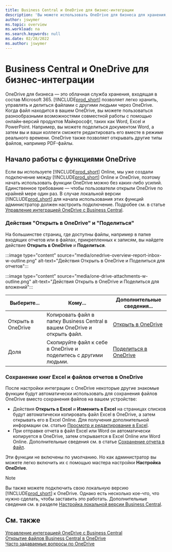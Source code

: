 ```yaml
---
title: Business Central и OneDrive для бизнес-интеграции
description: 'Вы можете использовать OneDrive для бизнеса для хранения, управления и обмена файлами, например отчетами или вложенными файлами. Также, если писать One Drive.'
author: jswymer
ms.topic: overview
ms.workload: na
ms.search.keywords: null
ms.date: 02/28/2022
ms.author: jswymer
---
```


# <a name="business-central-and-onedrive-for-business-integration" />Business Central и OneDrive для бизнес-интеграции

OneDrive для бизнеса — это облачная служба хранения, входящая в состав Microsoft 365. [!INCLUDE[prod_short](includes/prod_short.md)] позволяет легко хранить, управлять и делиться файлами с другими людьми через OneDrive. Когда файл находится в вашем OneDrive, вы можете пользоваться разнообразными возможностями совместной работы с помощью онлайн-версий продуктов Майкрософт, таких как Word, Excel и PowerPoint. Например, вы можете поделиться документом Word, а затем вы и ваши коллеги сможете редактировать его вместе в режиме реального времени. OneDrive также позволяет открывать другие типы файлов, например PDF-файлы. 

## <a name="get-started-with-onedrive-features" />Начало работы с функциями OneDrive

Если вы используете [!INCLUDE[prod_short](includes/prod_short.md)] Online, мы уже создали подключение между [!INCLUDE[prod_short](includes/prod_short.md)] Online и OneDrive, поэтому начать использовать функции OneDrive можно без каких-либо усилий. Единственное требование — чтобы пользователи открыли OneDrive по крайней мере один раз. В случае локальной версии [!INCLUDE[prod_short](includes/prod_short.md)] для начала использования этих функций администратор должен настроить подключение. Подробее см. в статье [Управление интеграцией OneDrive с Business Central](admin-onedrive-integration.md).

<!-- We've created the connection between [!INCLUDE[prod_short](includes/prod_short.md)] online and OneDrive, so it's easy to get started. The only requirement is that users have opened OneDrive at least one time. -->

### <a name="open-and-share-in-onedrive" />Действия "Открыть в OneDrive" и "Поделиться"

На большинстве страниц, где доступны файлы, например в папке входящих отчетов или в файлах, прикрепленных к записям, вы найдете действие **Открыть в OneDrive** и **Поделиться**.

:::image type="content" source="media/onedrive-overview-report-inbox-w-outline.png" alt-text="Действия Открыть в OneDrive и Поделиться для отчетов":::


:::image type="content" source="media/one-drive-attachments-w-outline.png" alt-text="Действия Открыть в OneDrive и Поделиться для вложений":::

|Выберите...|Кому...|Дополнительные сведения...|
|---------|-----|----------------|
|Открыть в OneDrive|Копировать файл в папку Business Central в вашем OneDrive и открыть файл.|[Открыть в OneDrive](across-share-onedrive.md#open-in-onedrive) |
|Доля|Скопируйте файл к себе в OneDrive и поделитесь с другими людьми.|[Поделиться в OneDrive](across-share-onedrive.md#share) |

### <a name="save-excel-workbooks-and-report-files-in-onedrive" />Сохранение книг Excel и файлов отчетов в OneDrive

После настройки интеграции с OneDrive некоторые другие знакомые функции будут автоматически использовать для сохранения файлов OneDrive вместо сохранения файлов на вашем устройстве:

- Действия **Открыть в Excel** и **Изменить в Excel** на страницах списков будут автоматически копировать файл Excel в OneDrive, а затем открывать его в Excel Online. Для получения дополнительной информации см. статью [Просмотр и редактирование в Excel](across-work-with-excel.md).
- При отправке отчета в файл Excel или Word он автоматически копируется в OneDrive, затем открывается в Excel Online или Word Online. Дополнительные сведения см. в статье [Сохранение отчета в файл](ui-work-report.md#saving-a-report-to-a-file).

Эти функции не включены по умолчанию. Но как администратор вы можете легко включить их с помощью мастера настройки **Настройка OneDrive**.

<!--
When you use the **Open in OneDrive** action for the first time, [!INCLUDE[prod_short](includes/prod_short.md)] does the following in your OneDrive:

1. Creates a folder named [!INCLUDE[prod_short](includes/prod_short.md)]. 
2. In the [!INCLUDE[prod_short](includes/prod_short.md)] folder, it creates another folder with the same name as the company you're working in. If you work in more than one company, it will create a folder for the company you're working in when you use the **Open in OneDrive** action. 
3. Puts a copy of the file you selected in the folder, and then opens the file. The next time you use the action, it only copies and opens the file. 

The folder and its content are private until you decide to share them with others. For example, you might decide to share content with one or more of your coworkers, or even people outside of your organization. For more information, see [Share OneDrive files and folders](https://support.microsoft.com/office/share-onedrive-files-and-folders-9fcc2f7d-de0c-4cec-93b0-a82024800c07) in the content for OneDrive.
-->

> [!NOTE]
> Вы также можете подключить свою локальную версию [!INCLUDE[prod_short](includes/prod_short.md)] к OneDrive. Однако есть несколько кое-что, что нужно сделать, чтобы заставить это работать. Дополнительные сведения см. в разделе [Настройка локальной версии Business Central](admin-onedrive-integration-onpremises.md).

## <a name="see-also" />См. также

[Управление интеграцией OneDrive с Business Central](admin-onedrive-integration.md)  
[Открытие файлов Business Central в OneDrive](across-share-onedrive.md)  
[Часто задаваемые вопросы по OneDrive](admin-onedrive-faq.md)  
